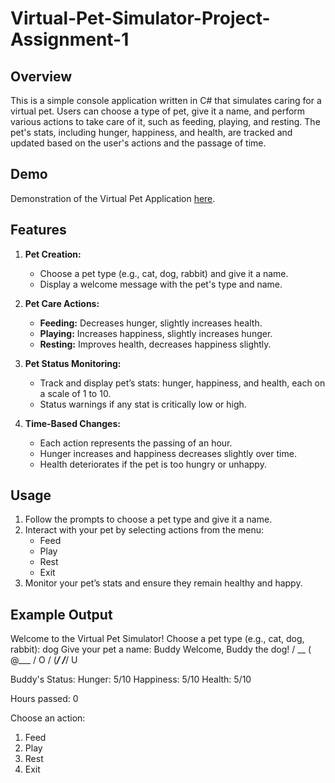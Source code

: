 # Virtual-Pet-Simulator-Project-Assignment-1

## Overview

This is a simple console application written in C# that simulates caring for a virtual pet. Users can choose a type of pet, give it a name, and perform various actions to take care of it, such as feeding, playing, and resting. The pet's stats, including hunger, happiness, and health, are tracked and updated based on the user's actions and the passage of time. 

## Demo

Demonstration of the Virtual Pet Application [here](https://conestogac.zoom.us/rec/share/kMQRzu3YeiO7shMU2i-Z31X0gUy5oQokw5VuHmCzFgW0GcC8N0hsjrPlhj4ao3nW.f_amPfo90pSoafVG?startTime=1716541033000).

## Features

1. **Pet Creation:**
   - Choose a pet type (e.g., cat, dog, rabbit) and give it a name.
   - Display a welcome message with the pet's type and name.

2. **Pet Care Actions:**
   - **Feeding:** Decreases hunger, slightly increases health.
   - **Playing:** Increases happiness, slightly increases hunger.
   - **Resting:** Improves health, decreases happiness slightly.

3. **Pet Status Monitoring:**
   - Track and display pet’s stats: hunger, happiness, and health, each on a scale of 1 to 10.
   - Status warnings if any stat is critically low or high.

4. **Time-Based Changes:**
   - Each action represents the passing of an hour.
   - Hunger increases and happiness decreases slightly over time.
   - Health deteriorates if the pet is too hungry or unhappy.

## Usage

1. Follow the prompts to choose a pet type and give it a name.
2. Interact with your pet by selecting actions from the menu:
   - Feed
   - Play
   - Rest
   - Exit
3. Monitor your pet’s stats and ensure they remain healthy and happy.

## Example Output

Welcome to the Virtual Pet Simulator!
Choose a pet type (e.g., cat, dog, rabbit): dog
Give your pet a name: Buddy
Welcome, Buddy the dog!
 / \__
(    @\___
 /         O
/   (_____/
/_____/   U

Buddy's Status:
Hunger: 5/10
Happiness: 5/10
Health: 5/10

Hours passed: 0

Choose an action:
1. Feed
2. Play
3. Rest
4. Exit

